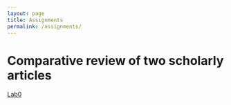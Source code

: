 ```yaml
---
layout: page
title: Assignments
permalink: /assignments/
---
```


# Comparative review of two scholarly articles


[Lab0](Lab0.html) 
